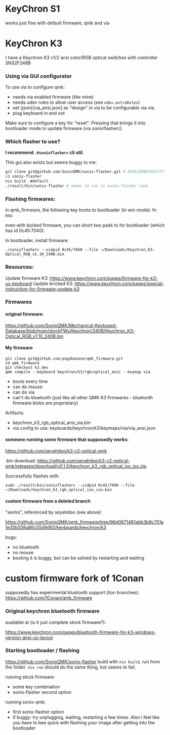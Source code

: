 # KeyChron S1

works just fine with default firmware, qmk and via


# KeyChron K3

I have a Keychron K3 v1/2 ansi color/RGB optical switches with controller SN32F248B


### Using via GUI configurator

To use via to configure qmk:
- needs via enabled firmware (like mine)
- needs udev rules to allow user access (see `udev.extraRules`)
- set (json)[via_ansi.json] as "design" in via to be configurable via via.
- plug keyboard in and out

Make sure to configure a key for "reset". Pressing that brings it into bootloader mode to update firmware (via sonixflasherc).


### Which flasher to use?

**I recommend `.#sonixflasherc` cli util.**

This gui also exists but seems buggy to me:

```bash
git clone git@github.com:SonixQMK/sonix-flasher.git # 36d51d900fd4727719d31167573ca8691162d182
cd sonix-flasher
nix build .#default
./result/bin/sonix-flasher # needs to run in sonix-flasher repo
```

### Flashing firmwares:

in qmk_firmware, the following key boots to bootloader (in win mode): fn esc

even with borked firmware, you can short two pads to for bootloader (which has id 0c45:7040).

In bootloader, install firmware:

```
./sonixflasherc --vidpid 0c45/7040 --file ~/Downloads/Keychron_K3-Optical_RGB_v1.10_240B.bin
```

### Resources:

Update firmware K3: https://www.keychron.com/pages/firmware-for-k3-us-keyboard
Update bricked K3: https://www.keychron.com/pages/special-instruction-for-firmware-update-k3


### Firmwares

#### original firmware:
https://github.com/SonixQMK/Mechanical-Keyboard-Database/blob/main/stockFWs/Keychron/240B/Keychron_K3-Optical_RGB_v1.10_240B.bin

#### My firmware

```
git clone git@github.com:pogobanane/qmk_firmware.git
cd qmk_firmware
git checkout k3_dev
qmk compile --keyboard keychron/k3/rgb/optical_ansi --keymap via
```

- boots every time
- can do mouse
- can do via
- can't do bluetooth (just like all other QMK K3 firmwares - bluetooth firmware blobs are proprietary)

Artifacts:
- keychron_k3_rgb_optical_ansi_via.bin
- via config to use: keyboards/keychron/k3/keymaps/via/via_ansi.json

#### someone running some firmware that supposedly works:
https://github.com/seyahdoo/k3-v2-optical-qmk

.bin download: https://github.com/seyahdoo/k3-v2-optical-qmk/releases/download/v0.1.0/keychron_k3_rgb_optical_iso_iso.zip

Successfully flashes with:

```
sudo ./result/bin/sonixflasherc --vidpid 0c45/7040 --file ~/Downloads/keychron_k3_rgb_optical_iso_iso.bin
```

#### custom firmware from a deleted branch 

"works", referenced by seyahdoo (see above)

https://github.com/SonixQMK/qmk_firmware/tree/96d0671481abb3b9c751a1e35b558a86c55d9d92/keyboards/keychron/k3

bugs:

- no bluetooth
- no mouse
- booting it is buggy, but can be solved by restarting and waiting


# custom firmware fork of 1Conan 

supposedly has experimental bluetooth support (iton branches):
https://github.com/1Conan/qmk_firmware

### Original keychron bluetooth firmware 

available at (is it just complete stock firmware?):

https://www.keychron.com/pages/bluetooth-firmware-for-k3-windows-version-ansi-us-layout

### Starting bootloader / flashing

https://github.com/SonixQMK/sonix-flasher
build with `nix build`, run from the folder. `nix run` should do the same thing, but seems to fail. 

running stock firmware: 
- some key combination
- sonix-flasher second option

running sonix-qmk: 
- first sonix-flasher option
- if buggy: try unplugging, waiting, restarting a few times. Also i feel like you have to bee quick with flashing your image after getting into the bootloader
